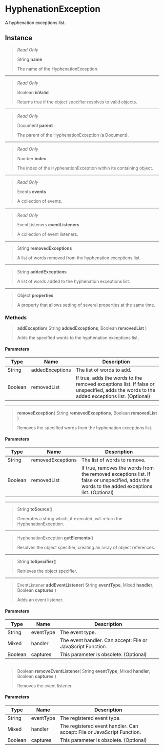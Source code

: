 # HyphenationException
A hyphenation exceptions list.

## Instance
> *Read Only* 
> 
> String **name** 
>
> The name of the HyphenationException.
*** 
> *Read Only* 
> 
> Boolean **isValid** 
>
> Returns true if the object specifier resolves to valid objects.
*** 
> *Read Only* 
> 
> Document **parent** 
>
> The parent of the HyphenationException (a Document).
*** 
> *Read Only* 
> 
> Number **index** 
>
> The index of the HyphenationException within its containing object.
*** 
> *Read Only* 
> 
> Events **events** 
>
> A collection of events.
*** 
> *Read Only* 
> 
> EventListeners **eventListeners** 
>
> A collection of event listeners.
*** 
> String **removedExceptions** 
>
> A list of words removed from the hyphenation exceptions list.
*** 
> String **addedExceptions** 
>
> A list of words added to the hyphenation exceptions list.
*** 
> Object **properties** 
>
> A property that allows setting of several properties at the same time.

### Methods
> **addException**( String **addedExceptions**, Boolean **removedList** )
> 
> Adds the specified words to the hyphenation exceptions list.
#### Parameters
| Type | Name | Description |
|---|---|---|
| String | addedExceptions | The list of words to add. |
| Boolean | removedList | If true, adds the words to the removed exceptions list. If false or unspecified, adds the words to the added exceptions list. (Optional) |

*** 
> **removeException**( String **removedExceptions**, Boolean **removedList** )
> 
> Removes the specified words from the hyphenation exceptions list.
#### Parameters
| Type | Name | Description |
|---|---|---|
| String | removedExceptions | The list of words to remove. |
| Boolean | removedList | If true, removes the words from the removed exceptions list. If false or unspecified, adds the words to the added exceptions list. (Optional) |

*** 
> String **toSource**()
> 
> Generates a string which, if executed, will return the HyphenationException.
*** 
> HyphenationException **getElements**()
> 
> Resolves the object specifier, creating an array of object references.
*** 
> String **toSpecifier**()
> 
> Retrieves the object specifier.
*** 
> EventListener **addEventListener**( String **eventType**, Mixed **handler**, Boolean **captures** )
> 
> Adds an event listener.
#### Parameters
| Type | Name | Description |
|---|---|---|
| String | eventType | The event type. |
| Mixed | handler | The event handler. Can accept: File or JavaScript Function. |
| Boolean | captures | This parameter is obsolete. (Optional) |

*** 
> Boolean **removeEventListener**( String **eventType**, Mixed **handler**, Boolean **captures** )
> 
> Removes the event listener.
#### Parameters
| Type | Name | Description |
|---|---|---|
| String | eventType | The registered event type. |
| Mixed | handler | The registered event handler. Can accept: File or JavaScript Function. |
| Boolean | captures | This parameter is obsolete. (Optional) |


